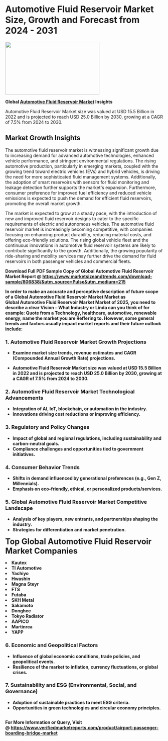 <H1>Automotive Fluid Reservoir Market Size, Growth and Forecast from 2024 - 2031</H1><img class="aligncenter size-medium wp-image-584254" src="https://thirdeyenews.in/wp-content/uploads/2024/09/Global-Market-Research-300x168.jpeg" alt="" width="300" height="168" /><p><strong>Global&nbsp;<a href="https://www.marketsizeandtrends.com/download-sample/806838/&amp;utm_source=Pulse&amp;utm_medium=215">Automotive Fluid Reservoir Market</a> Insights</strong></p><p>Automotive Fluid Reservoir Market size was valued at USD 15.5 Billion in 2022 and is projected to reach USD 25.0 Billion by 2030, growing at a CAGR of 7.5% from 2024 to 2030.</p><p><h2>Market Growth Insights</h2> <p>The automotive fluid reservoir market is witnessing significant growth due to increasing demand for advanced automotive technologies, enhanced vehicle performance, and stringent environmental regulations. The rising automotive production, particularly in emerging markets, coupled with the growing trend toward electric vehicles (EVs) and hybrid vehicles, is driving the need for more sophisticated fluid management systems. Additionally, the adoption of smart reservoirs with sensors for fluid monitoring and leakage detection further supports the market's expansion. Furthermore, consumer preference for improved fuel efficiency and reduced vehicle emissions is expected to push the demand for efficient fluid reservoirs, promoting the overall market growth.</p> <p><strong></strong></p> <p>The market is expected to grow at a steady pace, with the introduction of new and improved fluid reservoir designs to cater to the specific requirements of electric and autonomous vehicles. The automotive fluid reservoir market is increasingly becoming competitive, with companies focusing on enhancing product durability, reducing material costs, and offering eco-friendly solutions. The rising global vehicle fleet and the continuous innovations in automotive fluid reservoir systems are likely to contribute significantly to the growth. Additionally, the growing popularity of ride-sharing and mobility services may further drive the demand for fluid reservoirs in both passenger vehicles and commercial fleets.</p> <p><strong></p><p><span class=""><strong>Download Full PDF Sample Copy of Global Automotive Fluid Reservoir Market Report</strong> @ <a href="https://www.marketsizeandtrends.com/download-sample/806838/&amp;utm_source=Pulse&amp;utm_medium=215" target="_blank">https://www.marketsizeandtrends.com/download-sample/806838/&amp;utm_source=Pulse&amp;utm_medium=215</a></span></p><p>In order to make an accurate and perceptive description of future scope of a Global&nbsp;Automotive Fluid Reservoir Market Market as Global&nbsp;Automotive Fluid Reservoir Market Market of 2025, you need to describe a clear Vision &ndash; What Industry or Linda can you think of for example: Quote from a Technology, healthcare, automotive, renewable energy, name the market you are Reffering to. However, some general trends and factors usually impact market reports and their future outlook include:</p><h3>1.&nbsp;<strong>Automotive Fluid Reservoir Market Growth Projections</strong></h3><ul><li>Examine market size trends, revenue estimates and CAGR (Compounded Annual Growth Rate) projections.</li><li><p>Automotive Fluid Reservoir Market size was valued at USD 15.5 Billion in 2022 and is projected to reach USD 25.0 Billion by 2030, growing at a CAGR of 7.5% from 2024 to 2030.</p></li></ul><h3>2.&nbsp;<strong>Automotive Fluid Reservoir Market Technological Advancements</strong></h3><ul><li>Integration of AI, IoT, blockchain, or automation in the industry.</li><li>Innovations driving cost reductions or improving efficiency.</li></ul><h3>3.&nbsp;<strong>Regulatory and Policy Changes</strong></h3><ul><li>Impact of global and regional regulations, including sustainability and carbon-neutral goals.</li><li>Compliance challenges and opportunities tied to government initiatives.</li></ul><h3>4.&nbsp;<strong>Consumer Behavior Trends</strong></h3><ul><li>Shifts in demand influenced by generational preferences (e.g., Gen Z, Millennials).</li><li>Emphasis on eco-friendly, ethical, or personalized products/services.</li></ul><h3>5.&nbsp;<strong>Global Automotive Fluid Reservoir Market Competitive Landscape</strong></h3><ul><li>Analysis of key players, new entrants, and partnerships shaping the industry.</li><li>Strategies for differentiation and market penetration.</li></ul><p data-pm-slice="1 1 []"><span style="color: inherit; font-family: inherit; font-size: 25px;">Top Global Automotive Fluid Reservoir Market Companies</span></p><div class="" data-test-id=""><p><li>Kautex</li><li> TI Automotive</li><li> Yachiyo</li><li> Hwashin</li><li> Magna Steyr</li><li> FTS</li><li> Futaba</li><li> SKH Metal</li><li> Sakamoto</li><li> Donghee</li><li> Tokyo Radiator</li><li> AAPICO</li><li> Martinrea</li><li> YAPP</li></p></div><h3>6.&nbsp;<strong>Economic and Geopolitical Factors</strong></h3><ul><li>Influence of global economic conditions, trade policies, and geopolitical events.</li><li>Resilience of the market to inflation, currency fluctuations, or global crises.</li></ul><h3>7.&nbsp;<strong>Sustainability and ESG (Environmental, Social, and Governance)</strong></h3><ul><li>Adoption of sustainable practices to meet ESG criteria.</li><li>Opportunities in green technologies and circular economy principles.</li></ul><h2><strong style="font-size: 14px;">For More Information or Query, Visit @&nbsp;</strong><a style="background-color: #ffffff; font-size: 14px;" href="https://www.marketsizeandtrends.com/report/automotive-fluid-reservoir-market/" target="_blank">https://www.verifiedmarketreports.com/product/airport-passenger-boarding-bridge-market</a></h2>
